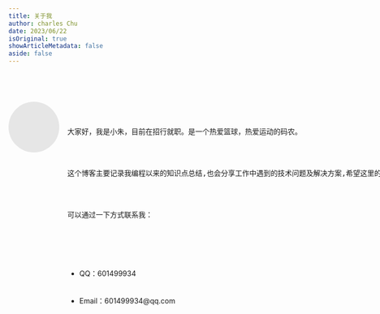 ```yaml
---
title: 关于我
author: charles Chu
date: 2023/06/22
isOriginal: true
showArticleMetadata: false
aside: false
---
```


<div class="wrap">
    <div class="introduce">
        <!-- 头像 -->
        <div class="avatar"></div>
        <div class="content">
            <pre>大家好，我是小朱，目前在招行就职。是一个热爱篮球，热爱运动的码农。</pre>
            <pre>这个博客主要记录我编程以来的知识点总结,也会分享工作中遇到的技术问题及解决方案,希望这里的文章都能给你带来收获。同时也欢迎你与我进行技术交流讨论。</pre>
            <pre>可以通过一下方式联系我：</pre>
            <ul>
                <li>QQ：601499934</li>
                <li>Email：601499934@qq.com</li>
            </ul>
        </div>
    </div>
</div>

<style lang="less">
    .wrap{
        width: 720px;
        margin: 72px auto 32px;
        
        @media(max-width: 720px){
            width: 100%;
        }
        .introduce{
            display: flex;
            width: 100%;
            .avatar{
                flex-shrink: 0;
                width: 100px;
                height: 100px;
                margin-right: 16px;
                border-radius: 50%;
                background-color: #e6e6e6;
            }
            .content{
                flex: 1;
                white-space: break-spaces;
            }
        } 
    }
</style>
